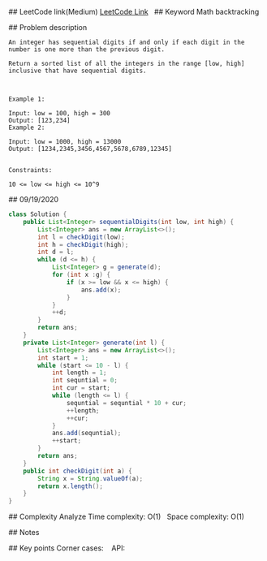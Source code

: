 ## LeetCode link(Medium)
[LeetCode Link](https://leetcode.com/problems/sequential-digits/)
 
## Keyword
Math backtracking

## Problem description
```
An integer has sequential digits if and only if each digit in the number is one more than the previous digit.

Return a sorted list of all the integers in the range [low, high] inclusive that have sequential digits.

 

Example 1:

Input: low = 100, high = 300
Output: [123,234]
Example 2:

Input: low = 1000, high = 13000
Output: [1234,2345,3456,4567,5678,6789,12345]
 

Constraints:

10 <= low <= high <= 10^9
```
## 09/19/2020
```java
class Solution {
    public List<Integer> sequentialDigits(int low, int high) {
        List<Integer> ans = new ArrayList<>();
        int l = checkDigit(low);
        int h = checkDigit(high);
        int d = l;
        while (d <= h) {
            List<Integer> g = generate(d);
            for (int x :g) {
                if (x >= low && x <= high) {
                    ans.add(x);
                }
            }
            ++d;
        }
        return ans;
    }
    private List<Integer> generate(int l) {
        List<Integer> ans = new ArrayList<>();
        int start = 1;
        while (start <= 10 - l) {
            int length = 1;
            int sequntial = 0;
            int cur = start;
            while (length <= l) {
                sequntial = sequntial * 10 + cur;
                ++length;
                ++cur;
            }
            ans.add(sequntial);
            ++start;
        }
        return ans;
    }
    public int checkDigit(int a) {
        String x = String.valueOf(a);
        return x.length();
    }
}
```

## Complexity Analyze
Time complexity: O(1)  
Space complexity: O(1)

## Notes
  

## Key points
Corner cases:   
API: